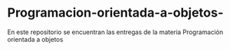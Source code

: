 # Programacion-orientada-a-objetos-
En este repositorio se encuentran las entregas de la materia Programación orientada a objetos 
